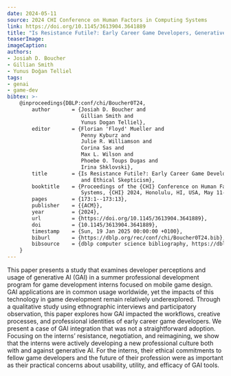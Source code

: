 ```yaml
---
date: 2024-05-11
source: 2024 CHI Conference on Human Factors in Computing Systems
link: https://doi.org/10.1145/3613904.3641889
title: "Is Resistance Futile?: Early Career Game Developers, Generative AI, and Ethical Skepticism"
teaserImage:
imageCaption:
authors: 
- Josiah D. Boucher
- Gillian Smith
- Yunus Doğan Telliel
tags:
- genai
- game-dev
bibtex: >-
    @inproceedings{DBLP:conf/chi/Boucher0T24,
        author       = {Josiah D. Boucher and
                        Gillian Smith and
                        Yunus Dogan Telliel},
        editor       = {Florian 'Floyd' Mueller and
                        Penny Kyburz and
                        Julie R. Williamson and
                        Corina Sas and
                        Max L. Wilson and
                        Phoebe O. Toups Dugas and
                        Irina Shklovski},
        title        = {Is Resistance Futile?: Early Career Game Developers, Generative AI,
                        and Ethical Skepticism},
        booktitle    = {Proceedings of the {CHI} Conference on Human Factors in Computing
                        Systems, {CHI} 2024, Honolulu, HI, USA, May 11-16, 2024},
        pages        = {173:1--173:13},
        publisher    = {{ACM}},
        year         = {2024},
        url          = {https://doi.org/10.1145/3613904.3641889},
        doi          = {10.1145/3613904.3641889},
        timestamp    = {Sun, 19 Jan 2025 00:00:00 +0100},
        biburl       = {https://dblp.org/rec/conf/chi/Boucher0T24.bib},
        bibsource    = {dblp computer science bibliography, https://dblp.org}
    }
---
```


This paper presents a study that examines developer perceptions and usage of generative AI (GAI) in a summer professional development program for game development interns focused on mobile game design. GAI applications are in common usage worldwide, yet the impacts of this technology in game development remain relatively underexplored. Through a qualitative study using ethnographic interviews and participatory observation, this paper explores how GAI impacted the workflows, creative processes, and professional identities of early career game developers. We present a case of GAI integration that was not a straightforward adoption. Focusing on the interns’ resistance, negotiation, and reimagining, we show that the interns were actively developing a new professional culture both with and against generative AI. For the interns, their ethical commitments to fellow game developers and the future of their profession were as important as their practical concerns about usability, utility, and efficacy of GAI tools.